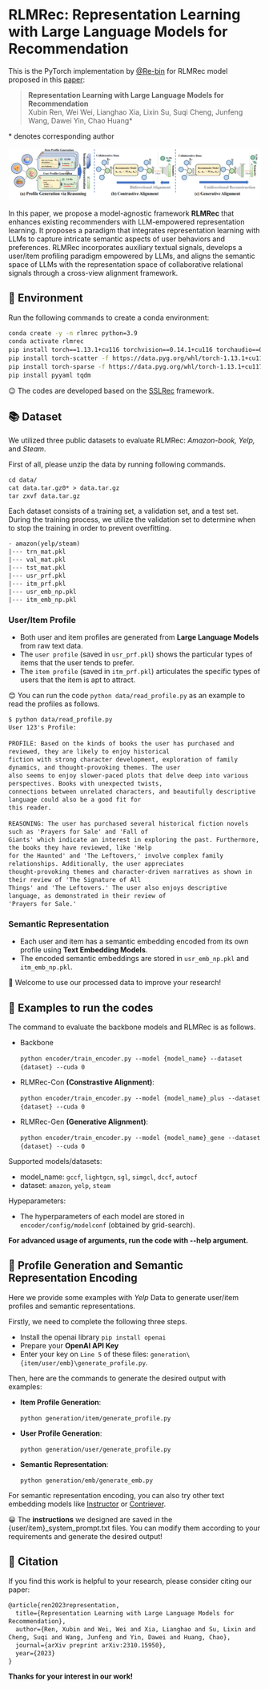# RLMRec: Representation Learning with Large Language Models for Recommendation

 This is the PyTorch implementation by <a href='https://github.com/Re-bin'>@Re-bin</a> for RLMRec model proposed in this [paper](https://arxiv.org/abs/2310.15950):

 >**Representation Learning with Large Language Models for Recommendation**  
 >Xubin Ren, Wei Wei, Lianghao Xia, Lixin Su, Suqi Cheng, Junfeng Wang, Dawei Yin, Chao Huang*


\* denotes corresponding author
<p align="center">
<img src="RLMRec.png" alt="RLMRec" />
</p>

In this paper, we propose a model-agnostic framework **RLMRec** that enhances existing recommenders with LLM-empowered representation learning. It proposes a paradigm that integrates representation learning with LLMs to capture intricate semantic aspects of user behaviors and preferences. RLMRec incorporates auxiliary textual signals, develops a user/item profiling paradigm empowered by LLMs, and aligns the semantic space of LLMs with the representation space of collaborative relational signals through a cross-view alignment framework.

## 📝 Environment

Run the following commands to create a conda environment:

```bash
conda create -y -n rlmrec python=3.9
conda activate rlmrec
pip install torch==1.13.1+cu116 torchvision==0.14.1+cu116 torchaudio==0.13.1 --extra-index-url https://download.pytorch.org/whl/cu116
pip install torch-scatter -f https://data.pyg.org/whl/torch-1.13.1+cu117.html
pip install torch-sparse -f https://data.pyg.org/whl/torch-1.13.1+cu117.html
pip install pyyaml tqdm
```

😉 The codes are developed based on the [SSLRec](https://github.com/HKUDS/SSLRec) framework.

## 📚 Dataset

We utilized three public datasets to evaluate RLMRec:  *Amazon-book, Yelp,* and *Steam*. 

First of all, please unzip the data by running following commands.
 ```
 cd data/
 cat data.tar.gz0* > data.tar.gz
 tar zxvf data.tar.gz
 ```

Each dataset consists of a training set, a validation set, and a test set. During the training process, we utilize the validation set to determine when to stop the training in order to prevent overfitting.
```
- amazon(yelp/steam)
|--- trn_mat.pkl
|--- val_mat.pkl
|--- tst_mat.pkl
|--- usr_prf.pkl
|--- itm_prf.pkl
|--- usr_emb_np.pkl
|--- itm_emb_np.pkl
```
### User/Item Profile
- Both user and item profiles are generated from **Large Language Models** from raw text data.
- The `user profile` (saved in `usr_prf.pkl`) shows the particular types of items that the user tends to prefer. 
- The `item profile` (saved in `itm_prf.pkl`) articulates the specific types of users that the item is apt to attract. 

😊 You can run the code `python data/read_profile.py` as an example to read the profiles as follows.
```
$ python data/read_profile.py
User 123's Profile:

PROFILE: Based on the kinds of books the user has purchased and reviewed, they are likely to enjoy historical
fiction with strong character development, exploration of family dynamics, and thought-provoking themes. The user 
also seems to enjoy slower-paced plots that delve deep into various perspectives. Books with unexpected twists, 
connections between unrelated characters, and beautifully descriptive language could also be a good fit for 
this reader.

REASONING: The user has purchased several historical fiction novels such as 'Prayers for Sale' and 'Fall of 
Giants' which indicate an interest in exploring the past. Furthermore, the books they have reviewed, like 'Help 
for the Haunted' and 'The Leftovers,' involve complex family relationships. Additionally, the user appreciates 
thought-provoking themes and character-driven narratives as shown in their review of 'The Signature of All 
Things' and 'The Leftovers.' The user also enjoys descriptive language, as demonstrated in their review of 
'Prayers for Sale.'
```

### Semantic Representation
- Each user and item has a semantic embedding encoded from its own profile using **Text Embedding Models**.
- The encoded semantic embeddings are stored in `usr_emb_np.pkl` and `itm_emb_np.pkl`.

🤗 Welcome to use our processed data to improve your research!

## 🚀 Examples to run the codes

The command to evaluate the backbone models and RLMRec is as follows. 

  - Backbone 

    ```python encoder/train_encoder.py --model {model_name} --dataset {dataset} --cuda 0```   

  - RLMRec-Con **(Constrastive Alignment)**:

    ```python encoder/train_encoder.py --model {model_name}_plus --dataset {dataset} --cuda 0```

  - RLMRec-Gen **(Generative Alignment)**:

    ```python encoder/train_encoder.py --model {model_name}_gene --dataset {dataset} --cuda 0```

Supported models/datasets:

* model_name:  `gccf`, `lightgcn`, `sgl`, `simgcl`, `dccf`, `autocf`
* dataset: `amazon`, `yelp`, `steam`

Hypeparameters:

* The hyperparameters of each model are stored in `encoder/config/modelconf` (obtained by grid-search).

 **For advanced usage of arguments, run the code with --help argument.**

## 🌌 Profile Generation and Semantic Representation Encoding
Here we provide some examples with *Yelp* Data to generate user/item profiles and semantic representations.

Firstly, we need to complete the following three steps.
- Install the openai library `pip install openai`
- Prepare your **OpenAI API Key**
- Enter your key on `Line 5` of these files: `generation\{item/user/emb}\generate_profile.py`.

Then, here are the commands to generate the desired output with examples:

  - **Item Profile Generation**:

    ```python generation/item/generate_profile.py```   

  - **User Profile Generation**:

    ```python generation/user/generate_profile.py```

  - **Semantic Representation**:

    ```python generation/emb/generate_emb.py```

For semantic representation encoding, you can also try other text embedding models like [Instructor](https://github.com/xlang-ai/instructor-embedding) or [Contriever](https://github.com/facebookresearch/contriever).

😀 The **instructions** we designed are saved in the {user/item}_system_prompt.txt files. You can modify them according to your requirements and generate the desired output!

## 🌟 Citation
If you find this work is helpful to your research, please consider citing our paper:
```
@article{ren2023representation,
  title={Representation Learning with Large Language Models for Recommendation},
  author={Ren, Xubin and Wei, Wei and Xia, Lianghao and Su, Lixin and Cheng, Suqi and Wang, Junfeng and Yin, Dawei and Huang, Chao},
  journal={arXiv preprint arXiv:2310.15950},
  year={2023}
}
```

**Thanks for your interest in our work!**
